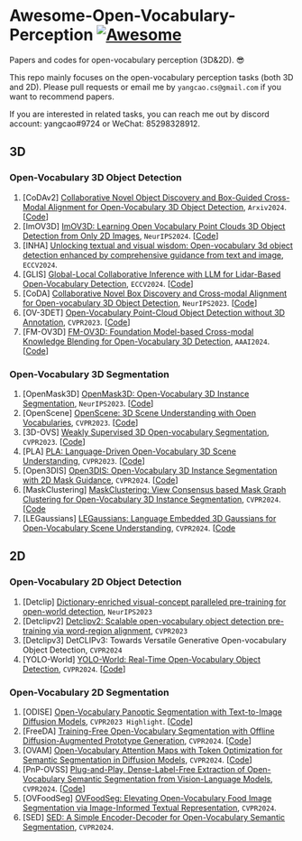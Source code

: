 # Awesome-Open-Vocabulary-Perception  [![Awesome](https://cdn.rawgit.com/sindresorhus/awesome/d7305f38d29fed78fa85652e3a63e154dd8e8829/media/badge.svg)](https://github.com/sindresorhus/awesome)

Papers and codes for open-vocabulary perception (3D&2D). 😎

This repo mainly focuses on the open-vocabulary perception tasks (both 3D and 2D). Please pull requests or email me by `yangcao.cs@gmail.com` if you want to recommend papers.   

If you are interested in related tasks, you can reach me out by discord account: yangcao#9724 or WeChat: 85298328912.

## 3D


### Open-Vocabulary 3D Object Detection
1. <span id = "16001">[CoDAv2] [Collaborative Novel Object Discovery and Box-Guided Cross-Modal Alignment for Open-Vocabulary 3D Object Detection](https://arxiv.org/pdf/2406.00830), `Arxiv2024`. [[Code](https://github.com/yangcaoai/CoDA_NeurIPS2023)]
2. <span id = "16001">[ImOV3D] [ImOV3D: Learning Open Vocabulary Point Clouds 3D Object Detection from Only 2D Images](https://arxiv.org/pdf/2410.24001), `NeurIPS2024`. [[Code](https://github.com/yangtiming/ImOV3D)]
3. <span id = "16001">[INHA] [Unlocking textual and visual wisdom: Open-vocabulary 3d object detection enhanced by comprehensive guidance from text and image](https://arxiv.org/pdf/2407.05256), `ECCV2024`.
4. <span id = "16001">[GLIS] [Global-Local Collaborative Inference with LLM for Lidar-Based Open-Vocabulary Detection](https://arxiv.org/pdf/2407.08931), `ECCV2024`. [[Code](https://github.com/GradiusTwinbee/GLIS)]
5. <span id = "16001">[CoDA] [Collaborative Novel Box Discovery and Cross-modal Alignment for Open-vocabulary 3D Object Detection](https://openreview.net/pdf?id=QW5ouyyIgG), `NeurIPS2023`. [[Code](https://github.com/yangcaoai/CoDA_NeurIPS2023)]
6. <span id = "18001">[OV-3DET] [Open-Vocabulary Point-Cloud Object Detection without 3D Annotation](https://openaccess.thecvf.com/content/CVPR2023/papers/Lu_Open-Vocabulary_Point-Cloud_Object_Detection_Without_3D_Annotation_CVPR_2023_paper.pdf), `CVPR2023`. [[Code](https://github.com/lyhdet/OV-3DET)]
7. <span id = "16001">[FM-OV3D] [FM-OV3D: Foundation Model-based Cross-modal Knowledge Blending for Open-Vocabulary 3D Detection](https://arxiv.org/pdf/2312.14465.pdf), `AAAI2024`. [[Code](https://github.com/dmzhang0425/FM-OV3D)]




### Open-Vocabulary 3D Segmentation
1. <span id = "16001">[OpenMask3D] [OpenMask3D: Open-Vocabulary 3D Instance Segmentation](https://openmask3d.github.io/static/pdf/openmask3d.pdf), `NeurIPS2023`. [[Code](https://github.com/OpenMask3D/openmask3d)]
2. <span id = "16001">[OpenScene] [OpenScene: 3D Scene Understanding with Open Vocabularies](https://arxiv.org/pdf/2211.15654), `CVPR2023`. [[Code](https://github.com/pengsongyou/openscene)]
3. <span id = "16001">[3D-OVS] [Weakly Supervised 3D Open-vocabulary Segmentation](https://arxiv.org/pdf/2305.14093), `CVPR2023`. [[Code](https://github.com/Kunhao-Liu/3D-OVS)]
4. <span id = "16001">[PLA] [PLA: Language-Driven Open-Vocabulary 3D Scene Understanding](https://arxiv.org/pdf/2211.16312.pdf), `CVPR2023`. [[Code](https://github.com/CVMI-Lab/PLA)]
5. <span id = "16001">[Open3DIS] [Open3DIS: Open-Vocabulary 3D Instance Segmentation with 2D Mask Guidance](https://arxiv.org/abs/2312.10671), `CVPR2024`. [[Code](https://open3dis.github.io/)]
6. <span id = "16001">[MaskClustering] [MaskClustering: View Consensus based Mask Graph Clustering for Open-Vocabulary 3D Instance Segmentation](https://arxiv.org/pdf/2401.07745), `CVPR2024`. [[Code](https://github.com/PKU-EPIC/MaskClustering)
7. <span id = "16001">[LEGaussians] [LEGaussians: Language Embedded 3D Gaussians for Open-Vocabulary Scene Understanding](https://arxiv.org/pdf/2311.18482.pdf), `CVPR2024`. [[Code](https://github.com/buaavrcg/LEGaussians)


## 2D

### Open-Vocabulary 2D Object Detection  
1. <span id = "16001">[Detclip] [Dictionary-enriched visual-concept paralleled pre-training for open-world detection](https://proceedings.neurips.cc/paper_files/paper/2022/file/3ba960559212691be13fa81d9e5e0047-Paper-Conference.pdf), `NeurIPS2023`
2. <span id = "16001">[Detclipv2] [Detclipv2: Scalable open-vocabulary object detection pre-training via word-region alignment](http://openaccess.thecvf.com/content/CVPR2023/papers/Yao_DetCLIPv2_Scalable_Open-Vocabulary_Object_Detection_Pre-Training_via_Word-Region_Alignment_CVPR_2023_paper.pdf), `CVPR2023`
3. <span id = "16001">[Detclipv3] DetCLIPv3: Towards Versatile Generative Open-vocabulary Object Detection, `CVPR2024`
4. <span id = "16001">[YOLO-World] [YOLO-World: Real-Time Open-Vocabulary Object Detection](https://arxiv.org/pdf/2401.17270v3), `CVPR2024`. [[Code](https://github.com/AILab-CVC/YOLO-World)]

### Open-Vocabulary 2D Segmentation  
1. <span id = "16001">[ODISE] [Open-Vocabulary Panoptic Segmentation with Text-to-Image Diffusion Models](https://arxiv.org/pdf/2303.04803), `CVPR2023 Highlight`. [[Code](https://github.com/NVlabs/ODISE)]
2. <span id = "16001">[FreeDA] [Training-Free Open-Vocabulary Segmentation with Offline Diffusion-Augmented Prototype Generation](https://aimagelab.github.io/freeda/), `CVPR2024`. [[Code](https://aimagelab.github.io/freeda/)]
3. <span id = "16001">[OVAM] [Open-Vocabulary Attention Maps with Token Optimization for Semantic Segmentation in Diffusion Models](https://arxiv.org/pdf/2403.14291), `CVPR2024`. [[Code](https://github.com/vpulab/ovam)]
4. <span id = "16001">[PnP-OVSS] [Plug-and-Play, Dense-Label-Free Extraction of Open-Vocabulary Semantic Segmentation from Vision-Language Models](https://arxiv.org/abs/2311.17095), `CVPR2024`. [[Code](https://github.com/vpulab/ovam)]
5. <span id = "16001">[OVFoodSeg] [OVFoodSeg: Elevating Open-Vocabulary Food Image Segmentation via Image-Informed Textual Representation](https://arxiv.org/pdf/2404.01409), `CVPR2024`. 
6. <span id = "16001">[SED] [SED: A Simple Encoder-Decoder for Open-Vocabulary Semantic Segmentation](https://arxiv.org/pdf/2311.15537), `CVPR2024`. 
